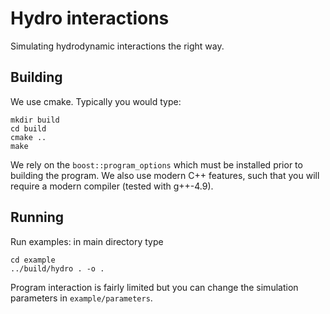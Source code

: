 # Hydro interactions

Simulating hydrodynamic interactions the right way.

## Building

We use cmake. Typically you would type:
```
mkdir build
cd build
cmake ..
make
```

We rely on the `boost::program_options` which must be installed prior to
building the program. We also use modern C++ features, such that you will
require a modern compiler (tested with g++-4.9).

## Running

Run examples: in main directory type
```
cd example
../build/hydro . -o .
```
Program interaction is fairly limited but you can change the simulation
parameters in `example/parameters`.
